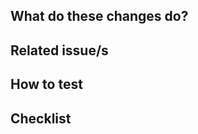 <!-- Common title prefixes/annotations:

  WIP:
  bugfix:
  🏗️ maintenance:
  UI:

  (⚠️ devops)  = changes in devops config required before deploying
-->

## What do these changes do?

<!-- Explain REVIEWERS what is this PR about -->


## Related issue/s

<!-- Enumerate REVIEWERS other issues

e.g.

- #26 : node_ports should have retry policies when upload/download fails  (FIXED)
- ITISFoundation/osparc-issues#304: (Part 2) Prep2Go: creating features to support complex S4L scripts (IMPLEMENTED)

-->


## How to test

<!-- Give REVIEWERS some hits or code snippets on how could this be tested -->


## Checklist

<!-- This is YOUR section

Add here YOUR checklist/notes to guide and monitor the progress of the case!

e.g.

- [ ] Did you change any service's API? Then make sure to bundle document and upgrade version (``make openapi-specs``, ``git commit ...`` and then ``make version-*``)
- [ ] Unit tests for the changes exist
- [ ] Runs in the swarm
- [ ] Documentation reflects the changes
- [ ] New module? Add your github username to [.github/CODEOWNERS](.github/CODEOWNERS)
-->
